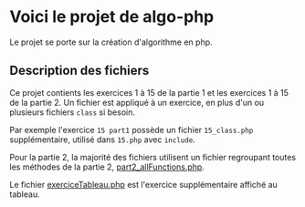 # Voici le projet de algo-php

Le projet se porte sur la création d'algorithme en php.

## Description des fichiers

Ce projet contients les exercices 1 à 15 de la partie 1 et les exercices 1 à 15 de la partie 2. Un fichier est appliqué à un exercice, en plus d'un ou plusieurs fichiers `class` si besoin.

Par exemple l'exercice `15 part1` possède un fichier `15_class.php` supplémentaire, utilisé dans `15.php` avec `include`.

Pour la partie 2, la majorité des fichiers utilisent un fichier regroupant toutes les méthodes de la partie 2, [part2_allFunctions.php](part2_allFunctions.php).

Le fichier [exerciceTableau.php](exerciceTableau.php) est l'exercice supplémentaire affiché au tableau.